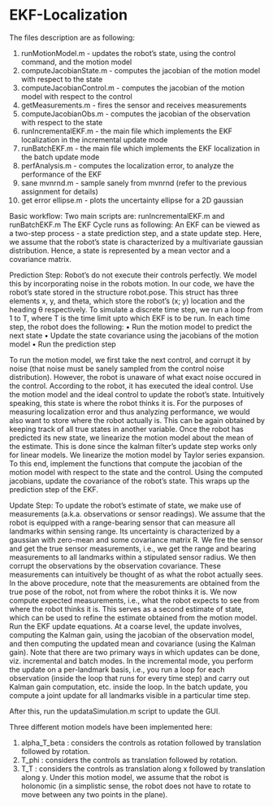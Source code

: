 # EKF-Localization

The files description are as following:

1. runMotionModel.m - updates the robot’s state, using the control command, and the motion model
2. computeJacobianState.m - computes the jacobian of the motion model
with respect to the state
3. computeJacobianControl.m - computes the jacobian of the motion model
with respect to the control
4. getMeasurements.m - fires the sensor and receives measurements
5. computeJacobianObs.m - computes the jacobian of the observation with
respect to the state
6. runIncrementalEKF.m - the main file which implements the EKF localization in the incremental update mode
7. runBatchEKF.m - the main file which implements the EKF localization in
the batch update mode
8. perfAnalysis.m - computes the localization error, to analyze the performance of the EKF
9. sane mvnrnd.m - sample sanely from mvnrnd (refer to the previous assignment for details)
10. get error ellipse.m - plots the uncertainty ellipse for a 2D gaussian


Basic workflow:
Two main scripts are: runIncrementalEKF.m  and runBatchEKF.m
The EKF Cycle runs as following:
An EKF can be viewed as a two-step process - a state prediction step, and a
state update step. Here, we assume that the robot’s state is characterized by
a multivariate gaussian distribution. Hence, a state is represented by a mean
vector and a covariance matrix.

Prediction Step:
Robot’s do not execute their controls perfectly. We model this by incorporating
noise in the robots motion. In our code, we have the robot’s state stored in the
structure robot.pose. This struct has three elements x, y, and theta, which
store the robot’s (x; y) location and the heading θ respectively.
To simulate a discrete time step, we run a loop from 1 to T, where T is the
time limit upto which EKF is to be run. In each time step, the robot does the
following:
• Run the motion model to predict the next state
• Update the state covariance using the jacobians of the motion model
• Run the prediction step 

To run the motion model, we first take the next control, and corrupt it by noise
(that noise must be sanely sampled from the control noise distribution). However, the robot is unaware of what exact noise occured in the control. According
to the robot, it has executed the ideal control. Use the motion model and the
ideal control to update the robot’s state. Intuitively speaking, this state is where
the robot thinks it is. For the purposes of measuring localization error and thus
analyzing performance, we would also want to store where the robot actually is.
This can be again obtained by keeping track of all true states in another
variable.
Once the robot has predicted its new state, we linearize the motion model
about the mean of the estimate. This is done since the kalman filter’s update
step works only for linear models. We linearize the motion model by Taylor
series expansion. To this end, implement the functions
that compute the jacobian of the motion model with respect to the state and
the control.
Using the computed jacobians, update the covariance of the robot’s state. This
wraps up the prediction step of the EKF.

Update Step:
To update the robot’s estimate of state, we make use of measurements (a.k.a.
observations or sensor readings). We assume that the robot is equipped with a
range-bearing sensor that can measure all landmarks within sensing range. Its
uncertainty is characterized by a gaussian with zero-mean and some covariance
matrix R. We fire the sensor and get the true sensor measurements, i.e., we get the range
and bearing measurements to all landmarks within a stipulated sensor radius.
We then corrupt the observations by the observation covariance. These measurements can intuitively be thought of as what the robot actually sees.
In the above procedure, note that the measurements are obtained from the true
pose of the robot, not from where the robot thinks it is.
We now compute expected measurements, i.e., what the robot expects to see from
where the robot thinks it is. This serves as a second estimate of state, which can
be used to refine the estimate obtained from the motion model.
Run the EKF update equations. At a coarse level, the update involves,
computing the Kalman gain, using the jacobian of the observation model, and
then computing the updated mean and covariance (using the Kalman gain).
Note that there are two primary ways in which updates can be done, viz. incremental and batch modes. In the incremental mode, you perform the update on a per-landmark basis, i.e., you run a loop for each observation (inside the
loop that runs for every time step) and carry out Kalman gain computation,
etc. inside the loop. In the batch update, you compute a joint update for all
landmarks visible in a particular time step. 

After this, run the updataSimulation.m script to update the GUI.

Three different motion models have been implemented here:
1. alpha_T_beta : considers the controls as rotation followed by translation followed by rotation.
2. T_phi : considers the controls as translation followed by rotation.
3. T_T : considers the controls as translation along x followed by translation along y. Under this motion model, we assume that the robot is holonomic (in a simplistic sense, the robot does not have to rotate to move between
any two points in the plane). 
